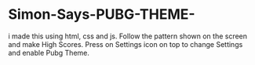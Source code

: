 # Simon-Says-PUBG-THEME-
i made this using html, css and js.
Follow the pattern shown on the screen and make High Scores.
Press on Settings icon on top to change Settings and enable Pubg Theme.
